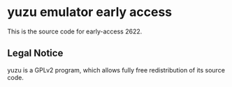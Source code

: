 yuzu emulator early access
=============

This is the source code for early-access 2622.

## Legal Notice

yuzu is a GPLv2 program, which allows fully free redistribution of its source code.